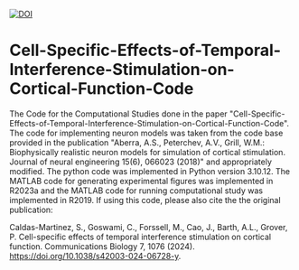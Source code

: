 [![DOI](https://zenodo.org/badge/727416743.svg)](https://zenodo.org/doi/10.5281/zenodo.12797409)

# Cell-Specific-Effects-of-Temporal-Interference-Stimulation-on-Cortical-Function-Code
The Code for the Computational Studies done in the paper "Cell-Specific-Effects-of-Temporal-Interference-Stimulation-on-Cortical-Function-Code". The code for implementing neuron models was taken from the code base provided in the publication "Aberra, A.S., Peterchev, A.V., Grill, W.M.: Biophysically realistic neuron models for simulation of cortical stimulation. Journal of neural engineering 15(6), 066023 (2018)" and appropriately modified. The python code was implemented in Python version 3.10.12. The MATLAB code for generating experimental figures was implemented in R2023a and the MATLAB code for running computational study was implemented in R2019. If using this code, please also cite the the original publication: 

Caldas-Martinez, S., Goswami, C., Forssell, M., Cao, J., Barth, A.L., Grover, P.  Cell-specific effects of temporal interference stimulation on cortical function. Communications Biology 7, 1076 (2024). https://doi.org/10.1038/s42003-024-06728-y.
